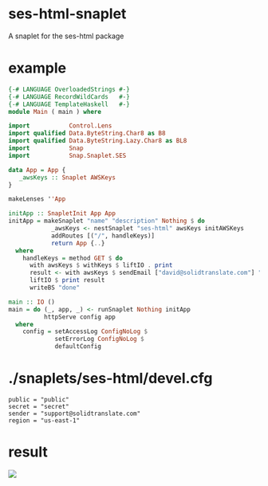ses-html-snaplet
================

A snaplet for the ses-html package

example
================
```haskell
{-# LANGUAGE OverloadedStrings #-}
{-# LANGUAGE RecordWildCards   #-}
{-# LANGUAGE TemplateHaskell   #-}
module Main ( main ) where

import           Control.Lens
import qualified Data.ByteString.Char8 as B8
import qualified Data.ByteString.Lazy.Char8 as BL8
import           Snap
import           Snap.Snaplet.SES

data App = App {
   _awsKeys :: Snaplet AWSKeys
}

makeLenses ''App

initApp :: SnapletInit App App
initApp = makeSnaplet "name" "description" Nothing $ do
            _awsKeys <- nestSnaplet "ses-html" awsKeys initAWSKeys
            addRoutes [("/", handleKeys)]
            return App {..}
  where
    handleKeys = method GET $ do
      with awsKeys $ withKeys $ liftIO . print
      result <- with awsKeys $ sendEmail ["david@solidtranslate.com"] "cookie-crisp" "<h1>TEST</h1>"
      liftIO $ print result
      writeBS "done"

main :: IO ()
main = do (_, app, _) <- runSnaplet Nothing initApp
          httpServe config app
  where
    config = setAccessLog ConfigNoLog $
             setErrorLog ConfigNoLog $
             defaultConfig
```

./snaplets/ses-html/devel.cfg
================

```shell
public = "public"
secret = "secret"
sender = "support@solidtranslate.com"
region = "us-east-1"
```

result
================
<img src="http://i.imgur.com/NDWPxt9.png"></img>